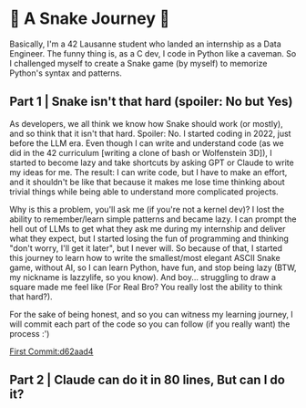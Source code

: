 # 🐍 A Snake Journey 🐍

Basically, I'm a 42 Lausanne student who landed an internship as a Data Engineer. The funny thing is, as a C dev, I code in Python like a caveman. So I challenged myself to create a Snake game (by myself) to memorize Python's syntax and patterns.

## Part 1 | Snake isn't that hard (spoiler: No but Yes)

As developers, we all think we know how Snake should work (or mostly), and so think that it isn't that hard. Spoiler: No. I started coding in 2022, just before the LLM era. Even though I can write and understand code (as we did in the 42 curriculum [writing a clone of bash or Wolfenstein 3D]), I started to become lazy and take shortcuts by asking GPT or Claude to write my ideas for me. The result: I can write code, but I have to make an effort, and it shouldn't be like that because it makes me lose time thinking about trivial things while being able to understand more complicated projects.

Why is this a problem, you'll ask me (if you're not a kernel dev)? I lost the ability to remember/learn simple patterns and became lazy. I can prompt the hell out of LLMs to get what they ask me during my internship and deliver what they expect, but I started losing the fun of programming and thinking "don't worry, I'll get it later", but I never will. So because of that, I started this journey to learn how to write the smallest/most elegant ASCII Snake game, without AI, so I can learn Python, have fun, and stop being lazy (BTW, my nickname is lazzylife, so you know). And boy... struggling to draw a square made me feel like (For Real Bro? You really lost the ability to think that hard?).

For the sake of being honest, and so you can witness my learning journey, I will commit each part of the code so you can follow (if you really want) the process :')

[First Commit:d62aad4](https://github.com/lazzylife42/A-snake-journey)

## Part 2 | Claude can do it in 80 lines, But can I do it?
